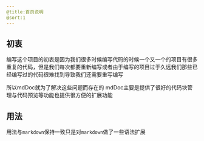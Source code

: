 ```yaml
---
@title:首页说明
@sort:1
---
```


## 初衷

编写这个项目的初衷是因为我们很多时候编写代码的时候一个又一个的项目有很多重复的代码，但是我们每次都要重新编写或者由于编写的项目过于久远我们那些已经编写过的代码很难找到导致我们还需要重写编写

所以mdDoc就为了解决这些问题而存在的 mdDoc主要是提供了很好的代码块管理与代码预览等功能也提供很方便的扩展功能


## 用法
用法与`markdown`保持一致只是对`markdown`做了一些语法扩展